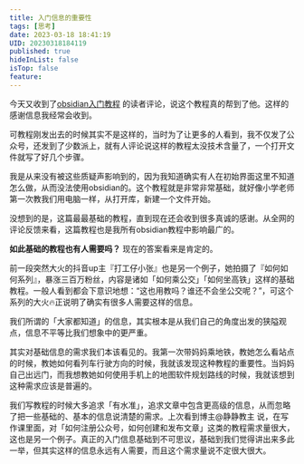 ```yaml
---
title: 入门信息的重要性
tags: [思考]
date: 2023-03-18 18:41:19
UID: 20230318184119
published: true
hideInList: false
isTop: false
feature: 
---
```


今天又收到了[obsidian入门教程](https://lillianwho.com/posts/obsidian/obsidian入门/) 的读者评论，说这个教程真的帮到了他。这样的感谢信息我经常会收到。

可教程刚发出去的时候其实不是这样的，当时为了让更多的人看到，我不仅发了公众号，还发到了少数派上，就有人评论说这样的教程太没技术含量了，一个打开文件就写了好几个步骤。

<!--more-->

我是从来没有被这些质疑声影响到的，因为我知道确实有人在初始界面这里不知道怎么做，从而没法使用obsidian的。这个教程就是非常非常基础，就好像小学老师第一次教我们用电脑一样，从打开库，新建一个文件开始。

没想到的是，这篇最最基础的教程，直到现在还会收到很多真诚的感谢。从全网的评论反馈来看，这篇教程也是我所有obsidian教程中影响最广的。

**如此基础的教程也有人需要吗？** 现在的答案看来是肯定的。

前一段突然大火的抖音up主『打工仔小张』也是另一个例子，她拍摄了『如何如何系列』，暴涨三百万粉丝，内容是诸如「如何乘公交」「如何坐高铁」这样的基础教程。一般人看到都会下意识地想：“这也用教吗？谁还不会坐公交呢？”，可这个系列的大火🔥正说明了确实有很多人需要这样的信息。

我们所谓的「大家都知道」的信息，其实根本是从我们自己的角度出发的狭隘观点，信息不平等比我们想象中的更严重。

其实对基础信息的需求我们本该看见的。我第一次带妈妈乘地铁，教她怎么看站点的时候，教她如何看列车行驶方向的时候，我就该发现这种教程的重要性。当妈妈自己出远门，而我想教她如何使用手机上的地图软件规划路线的时候，我就该想到这种需求应该是普遍的。

我们写教程的时候大多追求「有水准」，追求文章中包含更高级的信息，从而忽略了把一些基础的、基本的信息说清楚的需求。上次看到博主@静静教主 说，在写作课里面，对「如何注册公众号，如何创建和发布文章」这类的教程需求量很大，这也是另一个例子。真正的入门信息基础到不可思议，基础到我们觉得讲出来多此一举，但其实这样的信息永远有人需要，而且这个需求量说不定很大很大。